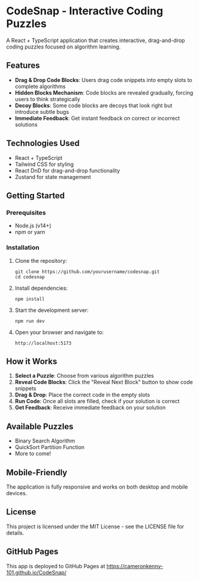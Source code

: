 # CodeSnap - Interactive Coding Puzzles

A React + TypeScript application that creates interactive, drag-and-drop coding puzzles focused on algorithm learning.

## Features

- **Drag & Drop Code Blocks**: Users drag code snippets into empty slots to complete algorithms
- **Hidden Blocks Mechanism**: Code blocks are revealed gradually, forcing users to think strategically
- **Decoy Blocks**: Some code blocks are decoys that look right but introduce subtle bugs
- **Immediate Feedback**: Get instant feedback on correct or incorrect solutions

## Technologies Used

- React + TypeScript
- Tailwind CSS for styling
- React DnD for drag-and-drop functionality
- Zustand for state management

## Getting Started

### Prerequisites

- Node.js (v14+)
- npm or yarn

### Installation

1. Clone the repository:
   ```
   git clone https://github.com/yourusername/codesnap.git
   cd codesnap
   ```

2. Install dependencies:
   ```
   npm install
   ```

3. Start the development server:
   ```
   npm run dev
   ```

4. Open your browser and navigate to:
   ```
   http://localhost:5173
   ```

## How it Works

1. **Select a Puzzle**: Choose from various algorithm puzzles
2. **Reveal Code Blocks**: Click the "Reveal Next Block" button to show code snippets
3. **Drag & Drop**: Place the correct code in the empty slots
4. **Run Code**: Once all slots are filled, check if your solution is correct
5. **Get Feedback**: Receive immediate feedback on your solution

## Available Puzzles

- Binary Search Algorithm
- QuickSort Partition Function
- More to come!

## Mobile-Friendly

The application is fully responsive and works on both desktop and mobile devices.

## License

This project is licensed under the MIT License - see the LICENSE file for details.

## GitHub Pages
This app is deployed to GitHub Pages at https://cameronkenny-101.github.io/CodeSnap/
